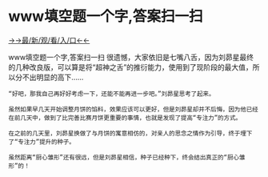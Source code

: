 # www填空题一个字,答案扫一扫

<a href="https://m8k3.cc">→→最/新/观/看/入/口←←</a>

www填空题一个字,答案扫一扫
 很遗憾，大家依旧是七嘴八舌，因为刘昴星最终的几种改良版，可以算是将“超神之舌”的推衍能力，使用到了现阶段的最大值，所以分不出明显的高下……

    “好吧，那我自己再好好考虑一下，还能不能再进一步吧。”刘昴星思考了起来。

    虽然如果早几天开始调整月饼的馅料，效果应该可以更好，但是刘昴星却并不后悔，因为他已经在前几天中，做到了比完善比赛月饼更重要的事情，也就是发现了提高“专注力”的方式。

    在之前的几天里，刘昴星换做了与月饼的寓意相仿的，对亲人的思念之情作为引导，终于埋下了“专注力”提升的种子。

    虽然距离“厨心雏形”还有很远，但是刘昴星相信，种子已经种下，终会结出真正的“厨心雏形”的！

